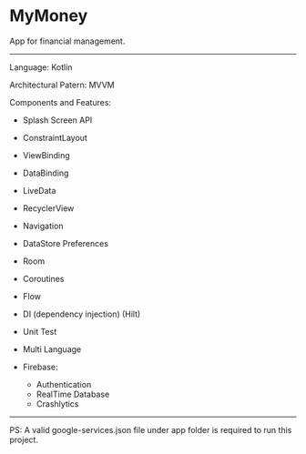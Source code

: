 # MyMoney
App for financial management.

------------------------------

Language: Kotlin

Architectural Patern: MVVM

Components and Features:

- Splash Screen API
- ConstraintLayout
- ViewBinding
- DataBinding
- LiveData
- RecyclerView
- Navigation
- DataStore Preferences
- Room
- Coroutines
- Flow
- DI (dependency injection) (Hilt)
- Unit Test
- Multi Language

- Firebase:
    - Authentication
    - RealTime Database
    - Crashlytics

------------------------------

PS: A valid google-services.json file under app folder is required to run this project.
